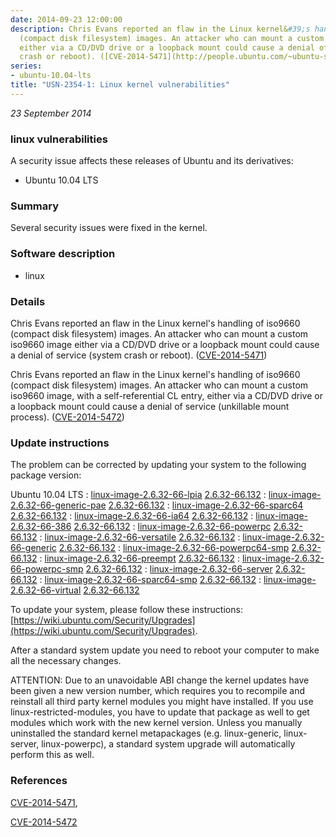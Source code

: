 ```yaml
---
date: 2014-09-23 12:00:00
description: Chris Evans reported an flaw in the Linux kernel&#39;s handling of iso9660
  (compact disk filesystem) images. An attacker who can mount a custom iso9660 image
  either via a CD/DVD drive or a loopback mount could cause a denial of service (system
  crash or reboot). ([CVE-2014-5471](http://people.ubuntu.com/~ubuntu-security/cve/CVE-2014-5471))
series:
- ubuntu-10.04-lts
title: "USN-2354-1: Linux kernel vulnerabilities"
---
```


*23 September 2014*

### linux vulnerabilities

A security issue affects these releases of Ubuntu and its derivatives:

* Ubuntu 10.04 LTS

### Summary

Several security issues were fixed in the kernel. 

### Software description

* linux 

### Details

Chris Evans reported an flaw in the Linux kernel&#39;s handling of iso9660 (compact disk filesystem) images. An attacker who can mount a custom iso9660 image either via a CD/DVD drive or a loopback mount could cause a denial of service (system crash or reboot). ([CVE-2014-5471](http://people.ubuntu.com/~ubuntu-security/cve/CVE-2014-5471))

Chris Evans reported an flaw in the Linux kernel&#39;s handling of iso9660 (compact disk filesystem) images. An attacker who can mount a custom iso9660 image, with a self-referential CL entry, either via a CD/DVD drive or a loopback mount could cause a denial of service (unkillable mount process). ([CVE-2014-5472](http://people.ubuntu.com/~ubuntu-security/cve/CVE-2014-5472)) 

### Update instructions

The problem can be corrected by updating your system to the following package version:

Ubuntu 10.04 LTS
 : [linux-image-2.6.32-66-lpia](https://launchpad.net/ubuntu/+source/linux) <span> [2.6.32-66.132](https://launchpad.net/ubuntu/+source/linux/2.6.32-66.132) </span> 
 : [linux-image-2.6.32-66-generic-pae](https://launchpad.net/ubuntu/+source/linux) <span> [2.6.32-66.132](https://launchpad.net/ubuntu/+source/linux/2.6.32-66.132) </span> 
 : [linux-image-2.6.32-66-sparc64](https://launchpad.net/ubuntu/+source/linux) <span> [2.6.32-66.132](https://launchpad.net/ubuntu/+source/linux/2.6.32-66.132) </span> 
 : [linux-image-2.6.32-66-ia64](https://launchpad.net/ubuntu/+source/linux) <span> [2.6.32-66.132](https://launchpad.net/ubuntu/+source/linux/2.6.32-66.132) </span> 
 : [linux-image-2.6.32-66-386](https://launchpad.net/ubuntu/+source/linux) <span> [2.6.32-66.132](https://launchpad.net/ubuntu/+source/linux/2.6.32-66.132) </span> 
 : [linux-image-2.6.32-66-powerpc](https://launchpad.net/ubuntu/+source/linux) <span> [2.6.32-66.132](https://launchpad.net/ubuntu/+source/linux/2.6.32-66.132) </span> 
 : [linux-image-2.6.32-66-versatile](https://launchpad.net/ubuntu/+source/linux) <span> [2.6.32-66.132](https://launchpad.net/ubuntu/+source/linux/2.6.32-66.132) </span> 
 : [linux-image-2.6.32-66-generic](https://launchpad.net/ubuntu/+source/linux) <span> [2.6.32-66.132](https://launchpad.net/ubuntu/+source/linux/2.6.32-66.132) </span> 
 : [linux-image-2.6.32-66-powerpc64-smp](https://launchpad.net/ubuntu/+source/linux) <span> [2.6.32-66.132](https://launchpad.net/ubuntu/+source/linux/2.6.32-66.132) </span> 
 : [linux-image-2.6.32-66-preempt](https://launchpad.net/ubuntu/+source/linux) <span> [2.6.32-66.132](https://launchpad.net/ubuntu/+source/linux/2.6.32-66.132) </span> 
 : [linux-image-2.6.32-66-powerpc-smp](https://launchpad.net/ubuntu/+source/linux) <span> [2.6.32-66.132](https://launchpad.net/ubuntu/+source/linux/2.6.32-66.132) </span> 
 : [linux-image-2.6.32-66-server](https://launchpad.net/ubuntu/+source/linux) <span> [2.6.32-66.132](https://launchpad.net/ubuntu/+source/linux/2.6.32-66.132) </span> 
 : [linux-image-2.6.32-66-sparc64-smp](https://launchpad.net/ubuntu/+source/linux) <span> [2.6.32-66.132](https://launchpad.net/ubuntu/+source/linux/2.6.32-66.132) </span> 
 : [linux-image-2.6.32-66-virtual](https://launchpad.net/ubuntu/+source/linux) <span> [2.6.32-66.132](https://launchpad.net/ubuntu/+source/linux/2.6.32-66.132) </span> 

To update your system, please follow these instructions: [https://wiki.ubuntu.com/Security/Upgrades](https://wiki.ubuntu.com/Security/Upgrades).

After a standard system update you need to reboot your computer to make all the necessary changes.

ATTENTION: Due to an unavoidable ABI change the kernel updates have been given a new version number, which requires you to recompile and reinstall all third party kernel modules you might have installed. If you use linux-restricted-modules, you have to update that package as well to get modules which work with the new kernel version. Unless you manually uninstalled the standard kernel metapackages (e.g. linux-generic, linux-server, linux-powerpc), a standard system upgrade will automatically perform this as well. 

### References

 
 [CVE-2014-5471](http://people.ubuntu.com/~ubuntu-security/cve/CVE-2014-5471), 

 [CVE-2014-5472](http://people.ubuntu.com/~ubuntu-security/cve/CVE-2014-5472)